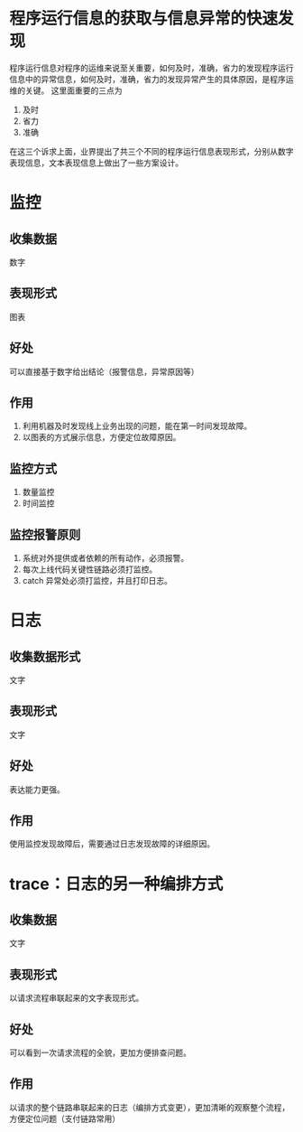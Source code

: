 # 程序运行信息的获取与信息异常的快速发现
程序运行信息对程序的运维来说至关重要，如何及时，准确，省力的发现程序运行信息中的异常信息，如何及时，准确，省力的发现异常产生的具体原因，是程序运维的关键。
这里面重要的三点为
1. 及时
2. 省力
3. 准确


在这三个诉求上面，业界提出了共三个不同的程序运行信息表现形式，分别从数字表现信息，文本表现信息上做出了一些方案设计。
# 监控
## 收集数据
数字
## 表现形式
图表
## 好处
可以直接基于数字给出结论（报警信息，异常原因等）
## 作用
1. 利用机器及时发现线上业务出现的问题，能在第一时间发现故障。
2. 以图表的方式展示信息，方便定位故障原因。

## 监控方式
1. 数量监控
2. 时间监控
## 监控报警原则
1. 系统对外提供或者依赖的所有动作，必须报警。
2. 每次上线代码关键性链路必须打监控。
3. catch 异常处必须打监控，并且打印日志。
# 日志
## 收集数据形式
文字
## 表现形式
文字
## 好处
表达能力更强。
## 作用
使用监控发现故障后，需要通过日志发现故障的详细原因。
# trace：日志的另一种编排方式
## 收集数据
文字
## 表现形式
以请求流程串联起来的文字表现形式。
## 好处
可以看到一次请求流程的全貌，更加方便排查问题。
## 作用
以请求的整个链路串联起来的日志（编排方式变更），更加清晰的观察整个流程，方便定位问题（支付链路常用）